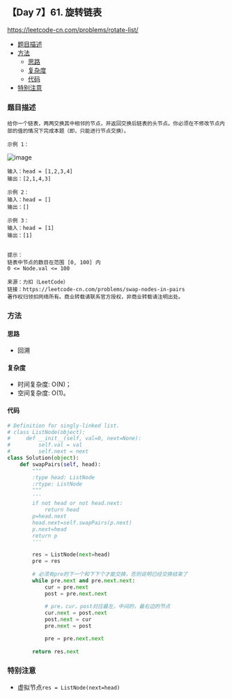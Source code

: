## 【Day 7】61. 旋转链表

https://leetcode-cn.com/problems/rotate-list/

* [题目描述](https://github.com/ZhangNN2018/91alg/blob/main/Basic/array_stack_queue/%E3%80%90Day%205%E3%80%91232.%20%E7%94%A8%E6%A0%88%E5%AE%9E%E7%8E%B0%E9%98%9F%E5%88%97.md#%E9%A2%98%E7%9B%AE%E6%8F%8F%E8%BF%B0)
* [方法](https://github.com/ZhangNN2018/91alg/blob/main/Basic/array_stack_queue/%E3%80%90Day%205%E3%80%91232.%20%E7%94%A8%E6%A0%88%E5%AE%9E%E7%8E%B0%E9%98%9F%E5%88%97.md#%E6%96%B9%E6%B3%95)
     * [思路](https://github.com/ZhangNN2018/91alg/blob/main/Basic/array_stack_queue/%E3%80%90Day%205%E3%80%91232.%20%E7%94%A8%E6%A0%88%E5%AE%9E%E7%8E%B0%E9%98%9F%E5%88%97.md#%E6%80%9D%E8%B7%AF)
     * [复杂度](https://github.com/ZhangNN2018/91alg/blob/main/Basic/array_stack_queue/%E3%80%90Day%205%E3%80%91232.%20%E7%94%A8%E6%A0%88%E5%AE%9E%E7%8E%B0%E9%98%9F%E5%88%97.md#%E5%A4%8D%E6%9D%82%E5%BA%A6)
     * [代码](https://github.com/ZhangNN2018/91alg/blob/main/Basic/array_stack_queue/%E3%80%90Day%205%E3%80%91232.%20%E7%94%A8%E6%A0%88%E5%AE%9E%E7%8E%B0%E9%98%9F%E5%88%97.md#%E4%BB%A3%E7%A0%81)
* [特别注意](https://github.com/ZhangNN2018/91alg/blob/main/Basic/array_stack_queue/%E3%80%90Day%205%E3%80%91232.%20%E7%94%A8%E6%A0%88%E5%AE%9E%E7%8E%B0%E9%98%9F%E5%88%97.md#%E7%89%B9%E5%88%AB%E6%B3%A8%E6%84%8F)

### 题目描述
    给你一个链表，两两交换其中相邻的节点，并返回交换后链表的头节点。你必须在不修改节点内部的值的情况下完成本题（即，只能进行节点交换）。
   
    示例 1：
![image](https://user-images.githubusercontent.com/39880430/146660372-655ec70a-fbe7-44bc-9295-c9ce5831b277.png)
    
    输入：head = [1,2,3,4]
    输出：[2,1,4,3]
    
    示例 2：
    输入：head = []
    输出：[]
    
    示例 3：
    输入：head = [1]
    输出：[1]


    提示：
    链表中节点的数目在范围 [0, 100] 内
    0 <= Node.val <= 100

    来源：力扣（LeetCode）
    链接：https://leetcode-cn.com/problems/swap-nodes-in-pairs
    著作权归领扣网络所有。商业转载请联系官方授权，非商业转载请注明出处。
    
### 方法

#### 思路
* 回溯

#### 复杂度
* 时间复杂度: O(N)；
* 空间复杂度: O(1)。

#### 代码
```python
# Definition for singly-linked list.
# class ListNode(object):
#     def __init__(self, val=0, next=None):
#         self.val = val
#         self.next = next
class Solution(object):
    def swapPairs(self, head):
        """
        :type head: ListNode
        :rtype: ListNode
        """
        '''
        if not head or not head.next:
            return head
        p=head.next
        head.next=self.swapPairs(p.next)
        p.next=head
        return p
        '''

        res = ListNode(next=head)
        pre = res
        
        # 必须有pre的下一个和下下个才能交换，否则说明已经交换结束了
        while pre.next and pre.next.next:
            cur = pre.next
            post = pre.next.next
            
            # pre，cur，post对应最左，中间的，最右边的节点
            cur.next = post.next
            post.next = cur
            pre.next = post

            pre = pre.next.next
            
        return res.next
```

### 特别注意
* 虚拟节点`res = ListNode(next=head)` 

